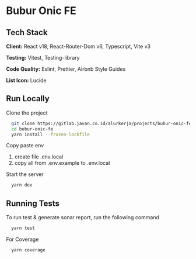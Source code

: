 # Bubur Onic FE

## Tech Stack

**Client:** React v18, React-Router-Dom v6, Typescript, Vite v3

**Testing:** Vitest, Testing-library

**Code Quality:** Eslint, Prettier, Airbnb Style Guides

**List Icon:** Lucide

## Run Locally

Clone the project

```bash
  git clone https://gitlab.javan.co.id/alurkerja/projects/bubur-onic-fe.git
  cd bubur-onic-fe
  yarn install --frozen-lockfile
```

Copy paste env

1. create file .env.local
2. copy all from .env.example to .env.local

Start the server

```bash
  yarn dev
```

## Running Tests

To run test & generate sonar report, run the following command

```bash
  yarn test
```

For Coverage

```bash
  yarn coverage
```
